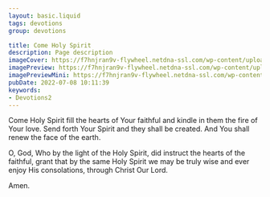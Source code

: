 ```yaml
---
layout: basic.liquid
tags: devotions
group: devotions

title: Come Holy Spirit
description: Page description
imageCover: https://f7hnjran9v-flywheel.netdna-ssl.com/wp-content/uploads/2019/08/Giaquinto_Corrado_-_The_Holy_Spirit_-_1750s.jpg
imagePreview: https://f7hnjran9v-flywheel.netdna-ssl.com/wp-content/uploads/2019/08/Giaquinto_Corrado_-_The_Holy_Spirit_-_1750s.jpg
imagePreviewMini: https://f7hnjran9v-flywheel.netdna-ssl.com/wp-content/uploads/2019/08/Giaquinto_Corrado_-_The_Holy_Spirit_-_1750s.jpg
pubDate: 2022-07-08 10:11:39
keywords:
- Devotions2
---
```


Come Holy Spirit
fill the hearts of Your faithful 
and kindle in them the fire of Your love. 
Send forth Your Spirit 
and they shall be created. 
And You shall renew the face of the earth. 
 
O, God, Who by the light of the Holy Spirit, 
did instruct the hearts of the faithful, 
grant that by the same Holy Spirit 
we may be truly wise and ever enjoy His consolations, 
through Christ Our Lord.
 
Amen.
